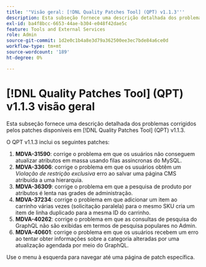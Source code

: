 ```yaml
---
title: '"Visão geral: [!DNL Quality Patches Tool] (QPT) v1.1.3'''
description: Esta subseção fornece uma descrição detalhada dos problemas corrigidos pelos patches disponíveis em [!DNL Quality Patches Tool] (QPT) v1.1.3.
exl-id: ba4f8bcc-6653-44ae-b304-e048f42dae5c
feature: Tools and External Services
role: Admin
source-git-commit: 1d2e0c1b4a8e3d79a362500ee3ec7bde84a6ce0d
workflow-type: tm+mt
source-wordcount: '189'
ht-degree: 0%

---
```


# [!DNL Quality Patches Tool] (QPT) v1.1.3 visão geral

Esta subseção fornece uma descrição detalhada dos problemas corrigidos pelos patches disponíveis em [!DNL Quality Patches Tool] (QPT) v1.1.3.

O QPT v1.1.3 inclui os seguintes patches:

1. **MDVA-31590**: corrige o problema em que os usuários não conseguem atualizar atributos em massa usando filas assíncronas do MySQL.
1. **MDVA-33606**: corrige o problema em que os usuários obtêm um *Violação de restrição exclusiva* erro ao salvar uma página CMS atribuída a uma hierarquia.
1. **MDVA-36309**: corrige o problema em que a pesquisa de produto por atributos é lenta nas grades de administração.
1. **MDVA-37234**: corrige o problema em que adicionar um item ao carrinho várias vezes (solicitação paralela) para o mesmo SKU cria um item de linha duplicado para a mesma ID do carrinho.
1. **MDVA-40262**: corrige o problema em que as consultas de pesquisa do GraphQL não são exibidas em termos de pesquisa populares no Admin.
1. **MDVA-40601**: corrige o problema em que os usuários recebem um erro ao tentar obter informações sobre a categoria alteradas por uma atualização agendada por meio do GraphQL.

Use o menu à esquerda para navegar até uma página de patch específica.
